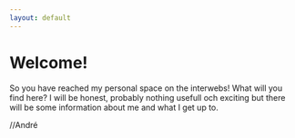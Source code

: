 ```yaml
---
layout: default
---
```


# Welcome!
So you have reached my personal space on the interwebs! What will you find here? I will be honest, probably nothing usefull och exciting but there will be some information about me and what I get up to.

//André